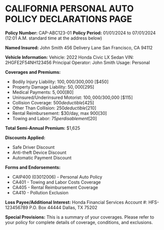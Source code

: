 # CALIFORNIA PERSONAL AUTO POLICY DECLARATIONS PAGE
**Policy Number:** CAP-ABC123-01
**Policy Period:** 01/01/2024 to 07/01/2024
(12:01 A.M. standard time at the address below)

**Named Insured:**
John Smith
456 Delivery Lane
San Francisco, CA 94112

**Vehicle Information:**
Vehicle: 2022 Honda Civic LX Sedan
VIN: 2HGFE2F54NH123456
Principal Operator: John Smith
Usage: Personal

**Coverages and Premiums:**

- Bodily Injury Liability: $100,000/$300,000 [$450]
- Property Damage Liability: $50,000 [$295]
- Medical Payments: $5,000 [$80]
- Uninsured/Underinsured Motorist: $100,000/$300,000 [$115]
- Collision Coverage: $500 deductible [$425]
- Other Than Collision: $250 deductible [$210]
- Rental Reimbursement: $30/day, max $900 [$30]
- Towing and Labor: $75 per disablement [$20]

**Total Semi-Annual Premium:** $1,625

**Discounts Applied:**
- Safe Driver Discount
- Anti-theft Device Discount
- Automatic Payment Discount

**Forms and Endorsements:**
- CAIP400 (03012006) - Personal Auto Policy
- CA401 - Towing and Labor Costs Coverage
- CA405 - Rental Reimbursement Coverage
- CA410 - Pollution Exclusion

**Loss Payee/Additional Interest:**
Honda Financial Services
Account #: HFS-123456789
P.O. Box 44444
Dallas, TX 75202

**Special Provisions:**
This is a summary of your coverages. Please refer to your policy for complete details of coverage, conditions, and exclusions.